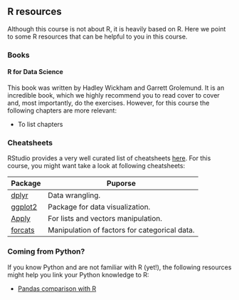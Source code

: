 ## R resources
Although this course is not about R, it is heavily based on R. Here we point to some R resources that can be helpful to you in this course.

### Books

#### R for Data Science
This book was written by Hadley Wickham and Garrett Grolemund. It is an incredible book, which we highly recommend you to read cover to cover and, most importantly, do the exercises. However, for this course the following chapters are more relevant:

- To list chapters

### Cheatsheets
RStudio provides a very well curated list of cheatsheets <a
        href="https://www.rstudio.com/resources/cheatsheets/">here</a>. For this course,
    you might want take a look at following cheatsheets:
<table>
    <thead>
        <tr>
            <th>Package</th>
            <th>Puporse</th>
        </tr>
    </thead>
    <tbody>
        <tr>
            <td><a href="https://raw.githubusercontent.com/rstudio/cheatsheets/master/data-transformation.pdf"
                    target="_blank" rel="noopener noreferrer">dplyr</a>
            </td>
            <td>Data wrangling.</td>
        </tr>
        <tr>
            <td><a href="https://raw.githubusercontent.com/rstudio/cheatsheets/master/data-visualization-2.1.pdf"
                    target="_blank" rel="noopener noreferrer">ggplot2</a>
            </td>
            <td>Package for data visualization.</td>
        </tr>
        <tr>
            <td><a href="https://raw.githubusercontent.com/rstudio/cheatsheets/master/purrr.pdf" target="_blank"
                    rel="noopener noreferrer">Apply</a>
            </td>
            <td>For lists and vectors manipulation.</td>
        </tr>
        <tr>
            <td><a href="https://raw.githubusercontent.com/rstudio/cheatsheets/master/factors.pdf"
                    target="_blank" rel="noopener noreferrer">forcats</a>
            </td>
            <td>Manipulation of factors for categorical data.</td>
        </tr>
    </tbody>
</table>

### Coming from Python?
If you know Python and are not familiar with R (yet!), the following resources might help you
    link your Python knowledge to R:

<ul>
    <li>
        <a href="https:
            //pandas.pydata.org/pandas-docs/stable/getting_started/comparison/comparison_with_r.html">
            Pandas comparison with R
        </a>
    </li>
</ul>


<!--
### Where I go from here?
If you enjoyed the R experience and want to get deeper, the following references might be helpful. These
    references are completely overkill to this course, so do not try to follow them during the course,
    especially if you are short on time. These are post-course references.

#### Programming in R
#### Data visualization with ggplot2
####   -->

<br><br>
